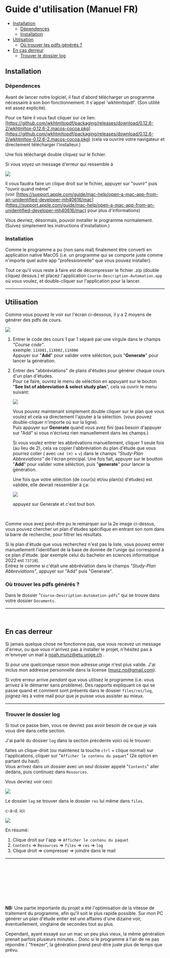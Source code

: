 # Guide d'utilisation (Manuel FR)


<!-- vim-markdown-toc GFM -->

* [Installation](#installation)
    * [Dépendences](#dépendences)
    * [Installation](#installation-1)
* [Utilisation](#utilisation)
    * [Où trouver les pdfs générés ?](#où-trouver-les-pdfs-générés-)
* [En cas derreur](#en-cas-derreur)
    * [Trouver le dossier log](#trouver-le-dossier-log)

<!-- vim-markdown-toc -->


## Installation

### Dépendences

Avant de lancer notre logiciel, il faut d'abord télécharger un programme nécessaire 
à son bon fonctionnement. Il s'appel 'wkhtmltopdf'. (Son utilité est assez explicite).

Pour ce faire il vous faut cliquer sur ce lien: [https://github.com/wkhtmltopdf/packaging/releases/download/0.12.6-2/wkhtmltox-0.12.6-2.macos-cocoa.pkg](https://github.com/wkhtmltopdf/packaging/releases/download/0.12.6-2/wkhtmltox-0.12.6-2.macos-cocoa.pkg) 
(cela va ouvrire votre navigateur et directement télécharger l'installeur.)

Une fois téléchargé double cliquez sur le fichier.

Si vous voyez un message d'erreur qui ressemble à  

![](imgs/apple-acces-denied.png)

Il vous faudra faire un clique droit sur le fichier, appuyer sur "ouvrir" puis "ouvrir quand même"  
(voir [https://support.apple.com/guide/mac-help/open-a-mac-app-from-an-unidentified-developer-mh40616/mac](https://support.apple.com/guide/mac-help/open-a-mac-app-from-an-unidentified-developer-mh40616/mac)  pour plus d'informations)

Vous devriez, désormais, pouvoir installer le programme normalement. (Suivez simplement les instructions d'installation.)

### Installation

Comme le programme a pu (non sans mal) finalement être converti en application native MacOS (i.e. un programme qui se comporte juste comme n'importe quel autre app "professionnelle" que vous pouvez installer).  

Tout ce qu'il vous reste à faire est de décompresser le fichier .zip (double cliquez dessus.)
et placez l'application `Course-Description-Automation.app` où vous voulez, 
et double-cliquer sur l'application pour la lancer.


<hr style="border-top: outset #d0d7de 2px" />


## Utilisation


Comme vous pouvez le voir sur l'écran ci-dessous, il y a 2 moyens de générer des pdfs de cours.


![](imgs/main-screen.png)


1. Entrer le code des cours 1 par 1 séparé par une virgule dans le champs *"Course code"*.  
exemple: `11X001,11X002,11X006`  
Appuyer sur "**Add**" pour valider votre séléction, puis "**Generate**" pour lancer la génération.


2. Entrer des "abbréviations" de plans d'études pour générer chaque cours d'un plan d'études.  
Pour ce faire, ouvrez le menu de séléction en appuyant sur le bouton
"**See list of abbreviation & select study plan**", cela va ouvrir le menu suivant:  

    ![](imgs/selec-menu.png)

    Vous pouvez maintenant simplement double cliquer sur le plan que vous voulez et cela va directement l'ajouter à la sélection. (vous pouvez double-cliquer n'importe où sur la ligne).  
Puis appuyer sur **Generate** quand vous avez fini (pas besoin d'appuyer sur "Add" si vous n'écrivez rien manuellement dans les champs.)

    Si vous voulez entrer les abbrévations  manuellement, cliquer 1 seule fois (au lieu de 2), cela va copier l'abbréviation du plan d'étude que vous pourrez coller ( avec `cmd (⌘)` + `v`) dans le champs *"Study-Plan Abbreviations"* de l'écran principal.
Une fois fait, appuyer sur le boutton "**Add**" pour valider votre séléction, puis "**generate**" pour lancer la génération.


    Une fois que votre séléction (de cour(s) et/ou plan(s) d'études) est validée, elle devrait ressembler à ça:

    ![](imgs/confirmed-selection.png)

    appuyez sur Generate et c'est tout bon.

<br/>

Comme vous avez peut-être pu le remarquer sur la 2e image ci-dessus, vous pouvez chercher un plan d'études spécifique en entrant son nom dans la barre de recherche, pour filtrer les résultats.


Si le plan d'étude que vous recherchez n'est pas la liste, vous pouvez entrer manuellement l'identifiant de la base de donnée de l'unige qui correspond à ce plan d'étude.
(par exemple celui du bachelor en sciences informatique 2022 est `73710`).  
Entrez le comme si c'était une abbréviation dans le champs *"Study-Plan Abbreviations"*, appuyer sur "Add" puis "Generate".


### Où trouver les pdfs générés ?

Dans le dossier "`Course-Description-Automation-pdfs`" qui
se trouve dans votre dossier `Documents`.



<hr style="border-top: outset #d0d7de 2px" />

<br />

## En cas derreur

Si jamais quelque chose ne fonctionne pas, que vous recevez un message d'erreur, ou que vous n'arrivez pas à installer le projet, n'hésitez pas à m'envoyer un mail à [noah.munz@etu.unige.ch](mailto:noah.munz@etu.unige.ch) .

Si pour une quelconque raison mon adresse unige n'est plus valide. J'ai inclus mon addresse personnelle dans la license ([munz.no@gmail.com](mailto:munz.no@gmail.com)).

Si votre erreur arrive *pendant* que vous utilisez le programme (i.e. vous arrivez à le démarrer sans problème).
Des rapports expliquant ce qui se passe quand et comment sont présents dans le dossier
`files/res/log`, joignez-les à votre mail pour que je puisse vous assister au mieux.

<hr style="border-top: outset #d0d7de 2px" />

### Trouver le dossier log

Si tout ce passe bien, vous ne devriez pas avoir besoin de ce que je vais vous dire dans cette section. 

J'ai parlé du dossier `log` dans la section précdente voici où le trouver:

faites un clique-droit (ou maintenez la touche `ctrl` + clique normal) sur l'applications, cliquer sur "`Afficher le contenu du paquet`" (2e option en partant du haut).  
Vous arrivez dans un dossier avec un seul dossier appelé "`Contents`" aller dedans, puis continuez dans `Resources`.

Vous devriez voir ceci:

![](./imgs/appdir.png)

Le dossier `log` se trouver dans le dossier `res` lui même dans `files`.

c-à-d. ici:

![](imgs/logdir.png)


En résumé: 

1. Clique droit sur l'app $\Rightarrow$ `Afficher le contenu du paquet`
2. `Contents` $\Rightarrow$  `Resources`  $\Rightarrow$
`files`  $\Rightarrow$  `res`  $\Rightarrow$  `log` 
3. Clique droit $\Rightarrow$ compresser $\Rightarrow$ joindre dans le mail

<!-- Si jamais vous un problème et vous voulez vérifier qu'il ne vous manque aucun fichier pour lancer le programme (il n'y aucune raison particulière pouquoi cela arriverait mais on ne sait jamais.)  
Un schéma comme celui-dessus (mais complet) est présent à 
[structure-projet-github](https://github.com/David-Kyrat/Course-Description-Automation#end-packaged-structure)  
(sur ce schéma `[version]` correspond à une version de fichier e.g. `19.0.1` aucun fichier n'a réellement "version" dans son nom.) -->


<hr style="border-top: outset #d0d7de 2px" />

<br/>

<br />


<br />


<br />


<br />

<br />

<br />


**NB:** Une partie importante du projet a été l'optimisation de la vitesse de traitement du programme,
afin qu'il soit le plus rapide possible. Sur mon PC générer un plan d'étude entier est une affaires
d'une dizaine voir, éventuellement, vingtaine de secondes tout au plus. 

Cependant, ayant essayé sur un mac un peu plus vieux, la même génération prenait parfois plusieurs minutes... Donc si le programme à l'air de ne pas répondre / "freezer", la génération prend peut-être juste plus de temps que prévu.

